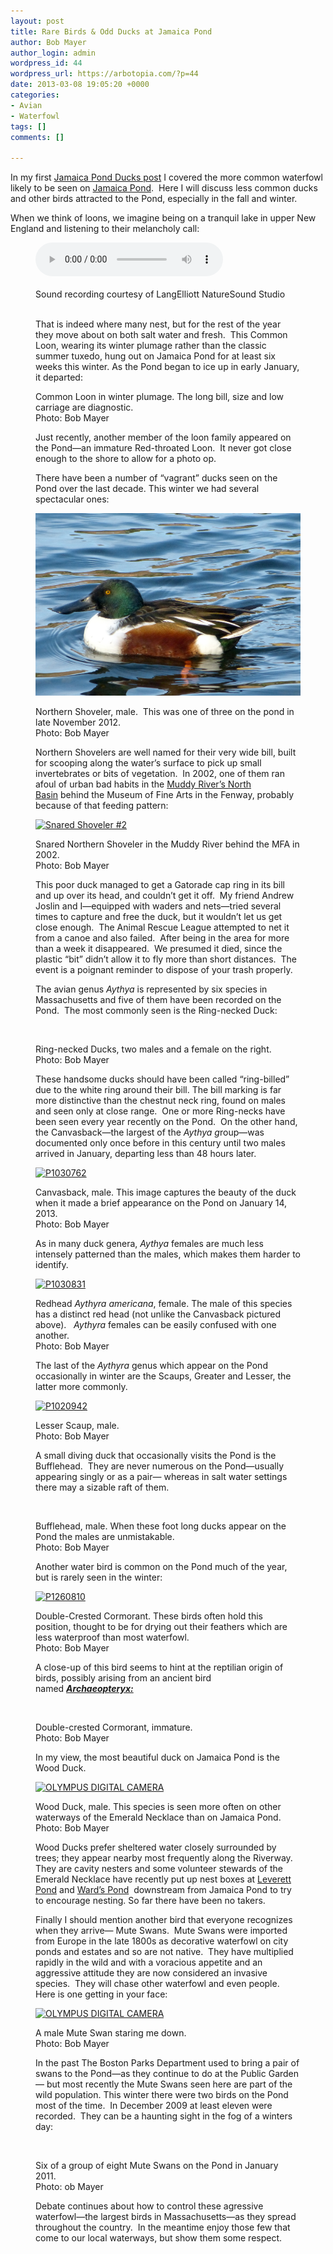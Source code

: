 ```yaml
---
layout: post
title: Rare Birds & Odd Ducks at Jamaica Pond
author: Bob Mayer
author_login: admin
wordpress_id: 44
wordpress_url: https://arbotopia.com/?p=44
date: 2013-03-08 19:05:20 +0000
categories:
- Avian
- Waterfowl
tags: []
comments: []

---
```

<p>In my first <a href="http://www.arbotopia.com/birdjamaica-pond-ducks/">Jamaica Pond Ducks post</a> I covered the more common waterfowl likely to be seen on <a href="https://www.google.com/maps/ms?msa=0&msid=217541233018515973334.0004d3f5dfbfb11f8bc5f&ie=UTF8&ll=42.309117,-71.112356&spn=0.056111,0.080166&t=m&z=14&vpsrc=6&iwloc=0004d3f5e8b64e73efc5f" target="_blank" rel="noreferrer noopener">Jamaica Pond</a>.  Here I will discuss less common ducks and other birds attracted to the Pond, especially in the fall and winter.</p>

<p>When we think of loons, we imagine being on a tranquil lake in upper New England and listening to their melancholy call:</p>

<figure class="wp-block-audio"><audio controls src="/images/2018/11/Com-Loon.wav"></audio><br />
<figcaption><br>Sound recording courtesy of LangElliott NatureSound Studio <br> </figcaption>

<p>That is indeed where many nest, but for the rest of the year they move about on both salt water and fresh.  This Common Loon, wearing its winter plumage rather than the classic summer tuxedo, hung out on Jamaica Pond for at least six weeks this winter. As the Pond began to ice up in early January, it departed:</p>

<p>Common Loon in winter plumage. The long bill, size and low carriage are diagnostic.<br>Photo: Bob Mayer</p>

<p>Just recently, another member of the loon family appeared on the Pond—an immature Red-throated Loon.  It never got close enough to the shore to allow for a photo op.</p>

<p>There have been a number of “vagrant” ducks seen on the Pond over the last decade. This winter we had several spectacular ones:</p>

<p><!-- wp:image {"id":173,"linkDestination":"custom"} --></p>
<a href="http://www.arbotopia.com/rare-birds-odd-ducks-at-jamaica-pond/p1020913/"><img src="/images/2013/01/P1020913.jpg" alt="P1020913" class="wp-image-173"/></a>

<p>Northern Shoveler, male.  This was one of three on the pond in late November 2012.<br>Photo: Bob Mayer</p>

<p>Northern Shovelers are well named for their very wide bill, built for scooping along the water’s surface to pick up small invertebrates or bits of vegetation.  In 2002, one of them ran afoul of urban bad habits in the <a href="https://web.archive.org/web/20140426115604/https://www.google.com/maps/ms?msa=0&msid=217541233018515973334.0004d3f5dfbfb11f8bc5f&ie=UTF8&ll=42.340854,-71.095555&spn=0.007042,0.010021&t=m&z=17&vpsrc=6&iwloc=0004d6f87eeeb073c2c5c" target="_blank" rel="noreferrer noopener">Muddy River’s North Basin</a> behind the Museum of Fine Arts in the Fenway, probably because of that feeding pattern:</p>

<p><!-- wp:image {"id":177,"linkDestination":"custom"} --></p>
<a href="http://www.arbotopia.com/rare-birds-odd-ducks-at-jamaica-pond/snared-shoveler-2/"><img src="/images/2013/02/Snared-Shoveler-2.jpg" alt="Snared Shoveler #2" class="wp-image-177"/></a>

<p>Snared Northern Shoveler in the Muddy River behind the MFA in 2002.<br>Photo: Bob Mayer</p>

<p>This poor duck managed to get a Gatorade cap ring in its bill and up over its head, and couldn’t get it off.  My friend Andrew Joslin and I—equipped with waders and nets—tried several times to capture and free the duck, but it wouldn’t let us get close enough.  The Animal Rescue League attempted to net it from a canoe and also failed.  After being in the area for more than a week it disappeared.  We presumed it died, since the plastic “bit” didn’t allow it to fly more than short distances.  The event is a poignant reminder to dispose of your trash properly.</p>

<p>The avian genus<em> Aythya </em>is represented by six species in Massachusetts and five of them have been recorded on the Pond.  The most commonly seen is the Ring-necked Duck:</p>

<p><!-- wp:image {"id":305} --></p>
<img src="https://i0.wp.com/arbotopia.com/wp-content/uploads/2018/11/Ring-necked-DuckJPG.jpg?fit=525%2C398&ssl=1" alt="" class="wp-image-305"/>

<p>Ring-necked Ducks, two males and a female on the right.<br>Photo: Bob Mayer</p>

<p>These handsome ducks should have been called “ring-billed” due to the white ring around their bill. The bill marking is far more distinctive than the chestnut neck ring, found on males and seen only at close range.  One or more Ring-necks have been seen every year recently on the Pond.  On the other hand, the Canvasback—the largest of the <em>Aythya g</em>roup—was documented only once before in this century until two males arrived in January, departing less than 48 hours later.</p>

<p><!-- wp:image {"id":183,"linkDestination":"custom"} --></p>
<a href="/images/2013/02/P1030762.jpg"><img src="/images/2013/02/P1030762.jpg" alt="P1030762" class="wp-image-183"/></a>

<p>Canvasback, male. This image captures the beauty of the duck when it made a brief appearance on the Pond on January 14, 2013.<br>Photo: Bob Mayer</p>

<p>As in many duck genera, <em>Aythya</em> females are much less intensely patterned than the males, which makes them harder to identify.</p>

<p><!-- wp:image {"id":184,"linkDestination":"custom"} --></p>
<a href="/images/2013/02/P1030831.jpg"><img src="/images/2013/02/P1030831.jpg" alt="P1030831" class="wp-image-184"/></a>

<p>Redhead <em>Aythyra americana</em>, female. The male of this species has a distinct red head (not unlike the Canvasback pictured above).   <em>Aythyra</em> females can be easily confused with one another.<br>Photo: Bob Mayer</p>

<p>The last of the <em>Aythyra</em> genus which appear on the Pond occasionally in winter are the Scaups, Greater and Lesser, the latter more commonly.</p>

<p><!-- wp:image {"id":231,"linkDestination":"custom"} --></p>
<a href="/images/2013/02/P1020942.jpg"><img src="/images/2013/02/P1020942.jpg" alt="P1020942" class="wp-image-231"/></a>

<p>Lesser Scaup, male.<br>Photo: Bob Mayer</p>

<p>A small diving duck that occasionally visits the Pond is the Bufflehead.  They are never numerous on the Pond—usually appearing singly or as a pair— whereas in salt water settings there may a sizable raft of them.</p>

<p><!-- wp:image {"id":301} --></p>
<img src="https://i0.wp.com/arbotopia.com/wp-content/uploads/2018/11/P1010836.jpg?fit=525%2C347&ssl=1" alt="" class="wp-image-301"/>

<p>Bufflehead, male. When these foot long ducks appear on the Pond the males are unmistakable.<br>Photo: Bob Mayer</p>

<p>Another water bird is common on the Pond much of the year, but is rarely seen in the winter:</p>

<p><!-- wp:image {"id":187,"linkDestination":"custom"} --></p>
<a href="/images/2013/02/P1260810.jpg"><img src="/images/2013/02/P1260810.jpg" alt="P1260810" class="wp-image-187"/></a>

<p>Double-Crested Cormorant. These birds often hold this position, thought to be for drying out their feathers which are less waterproof than most waterfowl.<br>Photo: Bob Mayer</p>

<p>A close-up of this bird seems to hint at the reptilian origin of birds, possibly arising from an ancient bird named <em><strong><a href="http://en.wikipedia.org/wiki/Archaeopteryx">Archaeopteryx:</a></strong></em></p>

<p><!-- wp:image {"id":302} --></p>
<img src="https://i2.wp.com/arbotopia.com/wp-content/uploads/2018/11/P1030585.jpg?fit=525%2C434&ssl=1" alt="" class="wp-image-302"/>

<p>Double-crested Cormorant, immature. <br>Photo: Bob Mayer</p>

<p>In my view, the most beautiful duck on Jamaica Pond is the Wood Duck.</p>

<p><!-- wp:image {"id":235,"linkDestination":"custom"} --></p>
<a href="/images/2013/02/P10100161.jpg"><img src="/images/2013/02/P10100161.jpg" alt="OLYMPUS DIGITAL CAMERA" class="wp-image-235"/></a>

<p>Wood Duck, male. This species is seen more often on other waterways of the Emerald Necklace than on Jamaica Pond.<br>Photo: Bob Mayer</p>

<p>Wood Ducks prefer sheltered water closely surrounded by trees; they appear nearby most frequently along the Riverway.  They are cavity nesters and some volunteer stewards of the Emerald Necklace have recently put up nest boxes at <a href="https://web.archive.org/web/20140426115604/https://www.google.com/maps/ms?msa=0&msid=217541233018515973334.0004d3f5dfbfb11f8bc5f&ie=UTF8&t=m&vpsrc=0&ll=42.331726,-71.110489&spn=0.006797,0.010021&z=17&iwloc=0004d6f8a02941187a98f" target="_blank" rel="noreferrer noopener">Leverett Pond</a> and <a href="https://web.archive.org/web/20140426115604/https://www.google.com/maps/ms?msa=0&msid=217541233018515973334.0004d3f5dfbfb11f8bc5f&ie=UTF8&t=m&vpsrc=6&ll=42.325349,-71.120231&spn=0.013596,0.020041&z=16&iwloc=0004d6f8a46be4dcf4fb1" target="_blank" rel="noreferrer noopener">Ward’s Pond</a>  downstream from Jamaica Pond to try to encourage nesting. So far there have been no takers.</p>

<p>Finally I should mention another bird that everyone recognizes when they arrive— Mute Swans.  Mute Swans were imported from Europe in the late 1800s as decorative waterfowl on city ponds and estates and so are not native.  They have multiplied rapidly in the wild and with a voracious appetite and an aggressive attitude they are now considered an invasive species.  They will chase other waterfowl and even people. Here is one getting in your face:</p>

<p><!-- wp:image {"id":239,"linkDestination":"custom"} --></p>
<a href="/images/2013/02/P1010021.jpg"><img src="/images/2013/02/P1010021.jpg" alt="OLYMPUS DIGITAL CAMERA" class="wp-image-239"/></a>

<p>A male Mute Swan staring me down.<br>Photo: Bob Mayer</p>

<p>In the past The Boston Parks Department used to bring a pair of swans to the Pond—as they continue to do at the Public Garden— but most recently the Mute Swans seen here are part of the wild population. This winter there were two birds on the Pond most of the time.  In December 2009 at least eleven were recorded.  They can be a haunting sight in the fog of a winters day:</p>

<p><!-- wp:image {"id":303} --></p>
<img src="https://i1.wp.com/arbotopia.com/wp-content/uploads/2018/11/P1290387.jpg?fit=525%2C280&ssl=1" alt="" class="wp-image-303"/>

<p><!-- wp:paragraph {"align":"left"} --></p>
<p style="text-align:left">Six of a group of eight Mute Swans on the Pond in January 2011.<br>Photo: ob Mayer</p>

<p>Debate continues about how to control these agressive waterfowl—the largest birds in Massachusetts—as they spread throughout the country.  In the meantime enjoy those few that come to our local waterways, but show them some respect.</p>